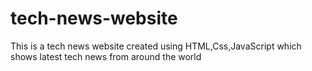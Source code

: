 # tech-news-website
This is a tech news website created using HTML,Css,JavaScript which shows latest tech news from around the world

